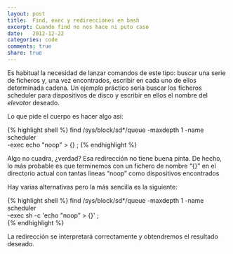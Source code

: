 ```yaml
---
layout: post
title:  Find, exec y redirecciones en bash
excerpt: Cuando find no nos hace ni puto caso
date:   2012-12-22
categories: code
comments: true
share: true
---
```


Es habitual la necesidad de lanzar comandos de este tipo: buscar una serie de ficheros y, una vez encontrados, escribir en cada uno de ellos determinada cadena. Un ejemplo práctico sería buscar los ficheros scheduler para dispositivos de disco y escribir en ellos el nombre del *elevator* deseado.

Lo que pide el cuerpo es hacer algo así:

{% highlight shell %}
find /sys/block/sd*/queue -maxdepth 1 -name scheduler \
  -exec echo "noop" > {} \;
{% endhighlight  %}

Algo no cuadra, ¿verdad? Esa redirección no tiene buena pinta. De hecho, lo más probable es que terminemos con un fichero de nombre “{}” en el directorio actual con tantas líneas “noop” como dispositivos encontrados

Hay varias alternativas pero la más sencilla es la siguiente:

{% highlight shell %}
find /sys/block/sd*/queue -maxdepth 1 -name scheduler \
  -exec sh -c 'echo "noop" > {}' \;  
{% endhighlight  %}

La redirección se interpretará correctamente y obtendremos el resultado deseado.
